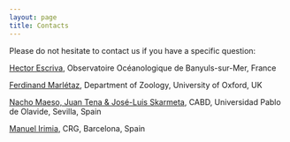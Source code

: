 ```yaml
---
layout: page
title: Contacts
---
```


Please do not hesitate to contact us if you have a specific question: 

[Hector Escriva](http://www.obs-banyuls.fr/annuaire/fiche.php?id=184), Observatoire Océanologique de Banyuls-sur-Mer, France   

[Ferdinand Marlétaz](http://www.zoo.ox.ac.uk/people/view/marletaz_f.htm), Department of Zoology, University of Oxford, UK

[Nacho Maeso, Juan Tena & José-Luis Skarmeta](https://www.upo.es/CABD/GomezSkarmetaLab/people.html), CABD, Universidad Pablo de Olavide, Sevilla, Spain

[Manuel Irimia](http://www.crg.eu/en/manuel_irimia), CRG, Barcelona, Spain





